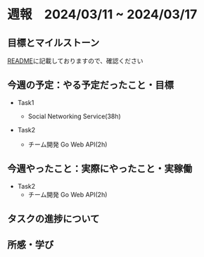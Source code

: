 # 週報　2024/03/11 ~ 2024/03/17

## 目標とマイルストーン
[README](https://github.com/Aki158/weekly-report/blob/main/README.md)に記載しておりますので、確認ください

## 今週の予定：やる予定だったこと・目標
- Task1
    - Social Networking Service(38h)

- Task2
    - チーム開発 Go Web API(2h)

## 今週やったこと：実際にやったこと・実稼働

- Task2
    - チーム開発 Go Web API(2h)

## タスクの進捗について


## 所感・学び

